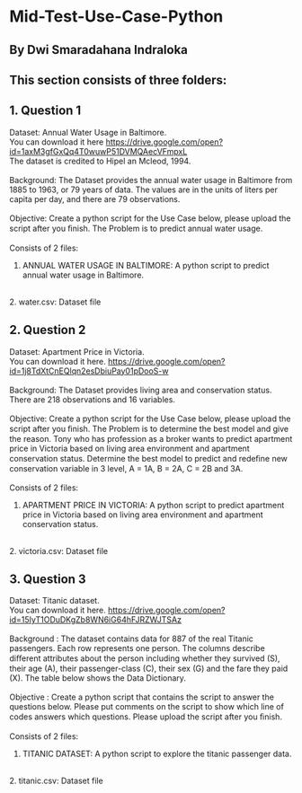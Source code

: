 # Mid-Test-Use-Case-Python
## By Dwi Smaradahana Indraloka

## This section consists of three folders:

## 1. Question 1
Dataset: Annual Water Usage in Baltimore.
<br>
You can download it here https://drive.google.com/open?id=1axM3gfGxQq4T0wuwP51DVMQAecVFmpxL
<br>
The dataset is credited to Hipel an Mcleod, 1994.
<br>
<br>
Background: The Dataset provides the annual water usage in Baltimore from 1885 to 1963, or 79 years of data. The values are in the units of liters per capita per day, and there are 79 observations.
<br>
<br>
Objective: Create a python script for the Use Case below, please upload the script after you ﬁnish. The Problem is to predict annual water usage.
<br>
<br>
Consists of 2 files:
<br>
1. ANNUAL WATER USAGE IN BALTIMORE: A python script to predict annual water usage in Baltimore.
<br>
2. water.csv: Dataset file
<br>

## 2. Question 2
Dataset: Apartment Price in Victoria.
<br>
You can download it here. https://drive.google.com/open?id=1j8TdXtCnEQlqn2esDbiuPay01pDooS-w 
<br>
<br>
Background: The Dataset provides living area and conservation status. There are 218 observations and 16 variables.
<br>
<br>
Objective: Create a python script for the Use Case below, please upload the script after you ﬁnish. The Problem is to determine the best model and give the reason. Tony who has profession as a broker wants to predict apartment price in Victoria based on living area environment and apartment conservation status. Determine the best model to predict and redeﬁne new conservation variable in 3 level, A = 1A, B = 2A, C = 2B and 3A.
<br>
<br>
Consists of 2 files:
<br>
1. APARTMENT PRICE IN VICTORIA: A python script to predict apartment price in Victoria based on living
area environment and apartment conservation status.
<br>
2. victoria.csv: Dataset file
<br>

## 3. Question 3
Dataset: Titanic dataset. 
<br>
You can download it here. https://drive.google.com/open?id=15IyT1ODuDKgZb8WN6iG64hFJRZWJTSAz
<br>
<br>
Background : The dataset contains data for 887 of the real Titanic passengers. Each row represents one person. The columns describe diﬀerent attributes about the person including whether they survived (S), their age (A), their passenger-class (C), their sex (G) and the fare they paid (X). The table below shows the Data Dictionary.
<br>
<br>
Objective : Create a python script that contains the script to answer the questions below. Please put comments on the script to show which line of codes answers which questions. Please upload the script after you ﬁnish.
<br>
<br>
Consists of 2 files:
<br>
1. TITANIC DATASET: A python script to explore the titanic passenger data.
<br>
2. titanic.csv: Dataset file

